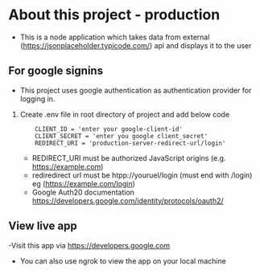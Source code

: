 # About this project - production
- This is a node application which takes data from external (https://jsonplaceholder.typicode.com/) api and displays it to the user

## For google signins

- This project uses google authentication as  authentication provider for logging in.

1. Create .env file in root directory of project and add below code
    ```
        CLIENT_ID = 'enter your google-client-id'
        CLIENT_SECRET = 'enter you google client_secret'
        REDIRECT_URI = 'production-server-redirect-url/login'
    ```
    - REDIRECT_URI must be authorized JavaScript origins (e.g. https://example.com)
    - rediredirect url must be htpp://youruel/login (must end with /login) eg (https://example.com/login)
    - Google Auth20 documentation https://developers.google.com/identity/protocols/oauth2/
 
## View live app
  -Visit this app via https://developers.google.com
  - You can also use ngrok to view the app on your local machine
